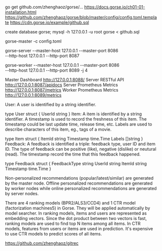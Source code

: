 go get github.com/zhenghaoz/gorse/...
https://docs.gorse.io/ch01-01-installation.html
https://github.com/zhenghaoz/gorse/blob/master/config/config.toml.template
https://cdn.gorse.io/example/github.sql

create database gorse;
mysql -h 127.0.0.1 -u root gorse < github.sql

gorse-master -c config.toml

gorse-server --master-host 127.0.0.1 --master-port 8086 \
    --http-host 127.0.0.1 --http-port 8087
    
gorse-worker --master-host 127.0.0.1 --master-port 8086 \
    --http-host 127.0.0.1 --http-port 8089 -j 4
    
 Master Dashboard	http://127.0.0.1:8088/
Server RESTful API	http://127.0.0.1:8087/apidocs
Server Prometheus Metrics	http://127.0.0.1:8087/metrics
Worker Prometheus Metrics	http://127.0.0.1:8089/metrics


User: A user is identified by a string identifier.

type User struct {
    UserId    string
}
Item: A item is identified by a string identifier. A timestamp is used to record the freshness of this item. The timestamp could be last update time, release time, etc. Labels are used to describe characters of this item, eg., tags of a movie.

type Item struct {
    ItemId    string
    Timestamp time.Time
    Labels    []string
}
Feedback: A feedback is identified a triple: feedback type, user ID and item ID. The type of feedback can be positive (like), negative (dislike) or neutural (read). The timestamp record the time that this feedback happened.

type Feedback struct {
    FeedbackType string
    UserId       string
    ItemId       string
    Timestamp   time.Time
}

Non-personalized recommendations (popular/latest/similar) are generated by the master node. Offline personalized recommendations are generated by worker nodes while online personalized recommendations are generated by server nodes.


There are 4 ranking models (BPR2/ALS3/CCD4) and 1 CTR model (factorization machines5) in Gorse. They will be applied automatically by model searcher. In ranking models, items and users are represented as embedding vectors. Since the dot product between two vectors is fast, ranking models are used to find top N items among all items. In CTR models, features from users or items are used in prediction. It's expensive to use CTR models to predict scores of all items.


https://github.com/zhenghaoz/gitrec
